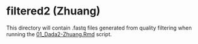 # filtered2 (Zhuang)

This directory will contain .fastq files generated from quality filtering when running the [01_Dada2-Zhuang.Rmd](../../../../../scripts/analysis-individual/Zhuang-2018/01_Dada2-Zhuang.Rmd) script.
